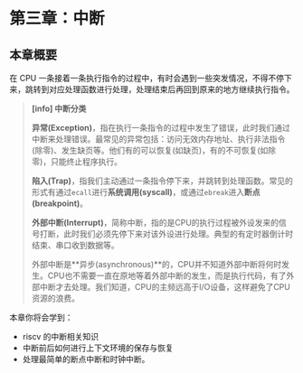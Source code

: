 # 第三章：中断

## 本章概要

在 CPU 一条接着一条执行指令的过程中，有时会遇到一些突发情况，不得不停下来，跳转到对应处理函数进行处理，处理结束后再回到原来的地方继续执行指令。

> **[info] 中断分类**
> 
> **异常(Exception)**，指在执行一条指令的过程中发生了错误，此时我们通过中断来处理错误。最常见的异常包括：访问无效内存地址、执行非法指令(除零)、发生缺页等。他们有的可以恢复(如缺页)，有的不可恢复(如除零)，只能终止程序执行。
> 
> **陷入(Trap)**，指我们主动通过一条指令停下来，并跳转到处理函数。常见的形式有通过``ecall``进行**系统调用(syscall)**，或通过``ebreak``进入**断点(breakpoint)**。
> 
> **外部中断(Interrupt)**，简称中断，指的是CPU的执行过程被外设发来的信号打断，此时我们必须先停下来对该外设进行处理。典型的有定时器倒计时结束、串口收到数据等。
> 
> 外部中断是**异步(asynchronous)**的，CPU并不知道外部中断将何时发生。CPU也不需要一直在原地等着外部中断的发生，而是执行代码，有了外部中断才去处理。我们知道，CPU的主频远高于I/O设备，这样避免了CPU资源的浪费。
> 

本章你将会学到：

* riscv 的中断相关知识
* 中断前后如何进行上下文环境的保存与恢复
* 处理最简单的断点中断和时钟中断。








